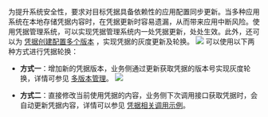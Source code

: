 为提升系统安全性，要求对目标凭据具备依赖性的应用配置同步更新。当多种应用系统在本地存储凭据内容时，在凭据更新时容易遗漏，从而带来应用中断风险。使用凭据管理系统，可以实现凭据管理系统内一处凭据更新，处处生效。此外，还可以为 [凭据创建配置多个版本](https://cloud.tencent.com/document/product/1140/40944) ，实现凭据的灰度更新及轮换。
![](https://main.qcloudimg.com/raw/33d52737e11ea814a03a1bca1e2c5743.png)
可以使用以下两种方式进行凭据轮换：
  - **方式一**：增加新的凭据版本，业务侧通过更新获取凭据的版本号实现灰度轮换，详情可参见 [多版本管理](https://cloud.tencent.com/document/product/1140/40944)。
![](https://main.qcloudimg.com/raw/7a15a11f9ecfde828f8979c5a691b942.png)

- **方式二**：直接修改当前使用凭据的内容，业务侧下次调用接口获取凭据时，会自动更新凭据内容，详情可以参见 [凭据相关调用示例](https://cloud.tencent.com/document/product/1140/43346)。
